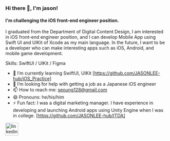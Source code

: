 ### Hi there 👋, I'm jason!
#### I'm challenging the iOS front-end engineer position.

I graduated from the Department of Digital Content Design, I am interested in iOS front-end engineer position, and I can develop Mobile App using Swift UI and UIKit of Xcode as my main language.
In the future, I want to be a developer who can make interesting apps such as iOS, Android, and mobile game development.

Skills: SwiftUI / UIKit / Figma 

- 🌱 I’m currently learning SwiftUI, UIKit [https://github.com/JASONLEE-hub/iOS_Practice]
- 🤔 I’m looking for help with getting a job as a Japanese iOS engineer 
- 📫 How to reach me: seoung128@gmail.com 
- 😄 Pronouns: he/his/him 
- ⚡ Fun fact: I was a digital marketing manager. I have experience in developing and launching Android apps using Unity Engine when I was in college. [https://github.com/JASONLEE-hub/ITDA] 


[<img src='https://cdn.jsdelivr.net/npm/simple-icons@3.0.1/icons/linkedin.svg' alt='linkedin' height='40'>](https://www.linkedin.com/in/jae-seoung-재승-lee-이-49837522a//)  

